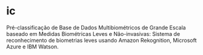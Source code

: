 # ic
Pré-classificação de Base de Dados Multibiométricos de Grande Escala baseado em Medidas Biométricas Leves e Não-invasivas: Sistema de reconhecimento de biometrias leves usando Amazon Rekognition, Microsoft Azure e IBM Watson.

